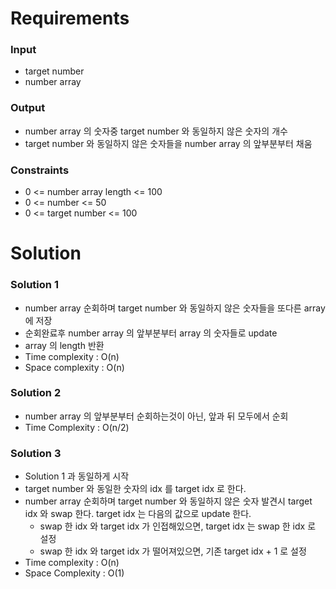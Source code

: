 # Requirements
### Input
* target number
* number array

### Output
* number array 의 숫자중 target number 와 동일하지 않은 숫자의 개수
* target number 와 동일하지 않은 숫자들을 number array 의 앞부분부터 채움

### Constraints
* 0 <= number array length <= 100
* 0 <= number <= 50
* 0 <= target number <= 100

# Solution
### Solution 1
* number array 순회하며 target number 와 동일하지 않은 숫자들을 또다른 array 에 저장
* 순회완료후 number array 의 앞부분부터 array 의 숫자들로 update
* array 의 length 반환
* Time complexity : O(n)
* Space complexity : O(n)

### Solution 2
* number array 의 앞부분부터 순회하는것이 아닌, 앞과 뒤 모두에서 순회
* Time Complexity : O(n/2)

### Solution 3
* Solution 1 과 동일하게 시작
* target number 와 동일한 숫자의 idx 를 target idx 로 한다.
* number array 순회하며 target number 와 동일하지 않은 숫자 발견시 target idx 와 swap 한다. target idx 는 다음의 값으로 update 한다.
    * swap 한 idx 와 target idx 가 인접해있으면, target idx 는 swap 한 idx 로 설정
    * swap 한 idx 와 target idx 가 떨어져있으면, 기존 target idx + 1 로 설정
* Time complexity : O(n)
* Space Complexity : O(1)
